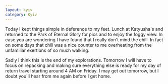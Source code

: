 ```yaml
---
layout: kyiv
category: Kyiv
---
```


Today I kept things simple in deference to my feet. Lunch at Katyusha's and returned to the Park of Eternal Glory for pics and to enjoy the foggy view. In case you are wondering I have found that I really don't mind the chill. In fact on some days that chill was a nice counter to me overheating from the unfamiliar exertions of so much walking.

Sadly I think this is the end of my explorations. Tomorrow I will have to focus on repacking and making sure everything else is ready for my day of return travel starting around 4 AM on Friday. I may get out tomorrow, but I doubt you'll hear from me again before I get home.